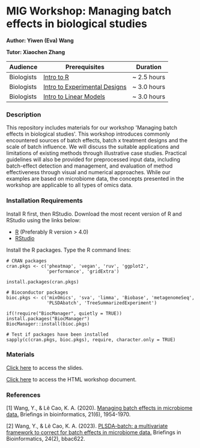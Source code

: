 # MIG Workshop: Managing batch effects in biological studies

**Author: Yiwen (Eva) Wang**

**Tutor: Xiaochen Zhang**

| Audience      | Prerequisites | Duration    |
| ------------- | ------------- | ----------- |
| Biologists    | [Intro to R](https://melbintgen.github.io/intro-to-r/intro_r_biologists.html)          |~ 2.5 hours    |
| Biologists    | [Intro to Experimental Designs](https://github.com/melbintgen/intro-to-experimental-design)          |~ 3.0 hours    |
| Biologists    | [Intro to Linear Models](https://melbintgen.github.io/intro-to-linear-models/linear_models.html)          |~ 3.0 hours    |

### Description

This repository includes materials for our workshop 'Managing batch effects in biological studies'. This workshop introduces commonly encountered sources of batch effects, batch x treatment designs and the scale of batch influence. We will discuss the suitable applications and limitations of existing methods through illustrative case studies. Practical guidelines will also be provided for preprocessed input data, including batch-effect detection and management, and evaluation of method effectiveness through visual and numerical approaches. While our examples are based on microbiome data, the concepts presented in the workshop are applicable to all types of omics data.

### Installation Requirements

Install R first, then RStudio. Download the most recent version of R and RStudio using the links below:
- [R](https://cran.r-project.org/) (Preferably R version > 4.0)
- [RStudio](https://posit.co/download/rstudio-desktop/#download)

Install the R packages.
Type the R command lines:
``` 
# CRAN packages
cran.pkgs <- c('pheatmap', 'vegan', 'ruv', 'ggplot2', 
               'performance', 'gridExtra')

install.packages(cran.pkgs)

# Bioconductor packages
bioc.pkgs <- c('mixOmics', 'sva', 'limma', 'Biobase', 'metagenomeSeq', 
               'PLSDAbatch', 'TreeSummarizedExperiment')

if(!require("BiocManager", quietly = TRUE)) install.packages("BiocManager")
BiocManager::install(bioc.pkgs)  

# Test if packages have been installed
sapply(c(cran.pkgs, bioc.pkgs), require, character.only = TRUE)

```


### Materials

[Click here](https://melbintgen.github.io/Batch-effect-management/Batch_effect_management_slides.pdf) to access the slides.

[Click here](https://melbintgen.github.io/Batch-effect-management/docs/Batch_effect_management.html) to access the HTML workshop document.


### References
[1] Wang, Y., & Lê Cao, K. A. (2020). [Managing batch effects in microbiome data.](https://academic.oup.com/bib/article/21/6/1954/5643537) Briefings in bioinformatics, 21(6), 1954-1970.

[2] Wang, Y., & Lê Cao, K. A. (2023). [PLSDA-batch: a multivariate framework to correct for batch effects in microbiome data.](https://academic.oup.com/bib/article/24/2/bbac622/6991121) Briefings in Bioinformatics, 24(2), bbac622.
